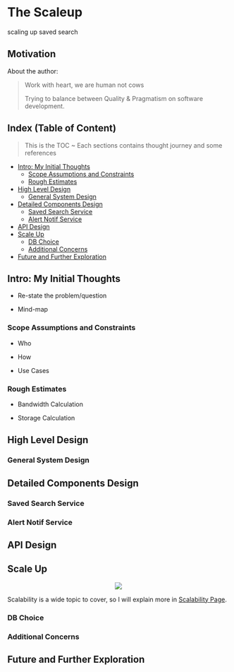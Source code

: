 # The Scaleup
scaling up saved search

<put image here>

## Motivation
About the author:
> Work with heart, we are human not cows 
> 
> Trying to balance between Quality & Pragmatism on software development.

## Index (Table of Content)
> This is the TOC ~ 
> Each sections contains thought journey and some references

* [Intro: My Initial Thoughts](#intro-my-initial-thoughts)
    * [Scope Assumptions and Constraints](#scope-assumptions-and-constraints)
    * [Rough Estimates](#rough-estimates)
* [High Level Design](#high-level-design)
    * [General System Design](#general-system-design)
* [Detailed Components Design](#detailed-components-design)
    * [Saved Search Service](#saved-search-service)
    * [Alert Notif Service](#alert-notif-service)
* [API Design](#api-design)
* [Scale Up](#scale-up)
    * [DB Choice](#db-choice)
    * [Additional Concerns](#additional-concerns)
* [Future and Further Exploration](#future-and-further-exploration)

## Intro: My Initial Thoughts

<put image here>

* Re-state the problem/question

* Mind-map

### Scope Assumptions and Constraints

* Who

* How

* Use Cases

### Rough Estimates 

* Bandwidth Calculation

* Storage Calculation

## High Level Design

### General System Design

## Detailed Components Design

### Saved Search Service

### Alert Notif Service

## API Design

## Scale Up
<p align="center">
    <img src="https://user-images.githubusercontent.com/74530990/126076863-74ca9f59-1e33-452d-b426-a5604bc97619.png"/>
    <br/>
</p>

Scalability is a wide topic to cover, so I will explain more in [Scalability Page](scalability/README.md).
### DB Choice

### Additional Concerns

## Future and Further Exploration